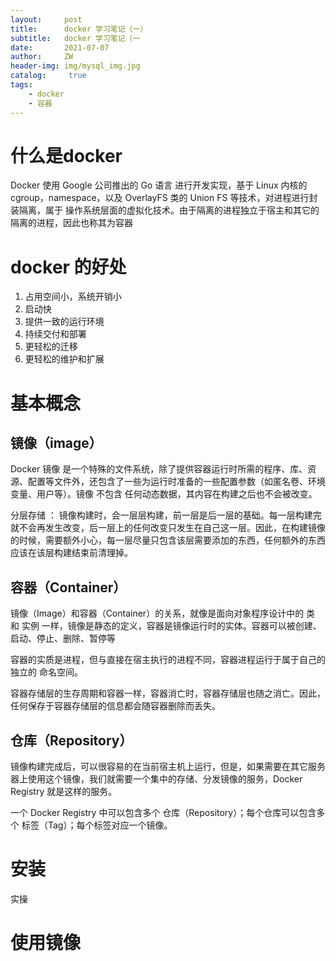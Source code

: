 ```yaml
---
layout:     post
title:      docker 学习笔记（一）
subtitle:   docker 学习笔记（一
date:       2021-07-07
author:     ZW
header-img: img/mysql_img.jpg
catalog: 	 true
tags:
    - docker
    - 容器
---
```



# 什么是docker
Docker 使用 Google 公司推出的 Go 语言 进行开发实现，基于 Linux 内核的 cgroup，namespace，以及 OverlayFS 类的 Union FS 等技术，对进程进行封装隔离，属于 操作系统层面的虚拟化技术。由于隔离的进程独立于宿主和其它的隔离的进程，因此也称其为容器

# docker 的好处
1. 占用空间小，系统开销小
2. 启动快
3. 提供一致的运行环境
4. 持续交付和部署
5. 更轻松的迁移
6. 更轻松的维护和扩展

# 基本概念

## 镜像（image）
Docker 镜像 是一个特殊的文件系统，除了提供容器运行时所需的程序、库、资源、配置等文件外，还包含了一些为运行时准备的一些配置参数（如匿名卷、环境变量、用户等）。镜像 不包含 任何动态数据，其内容在构建之后也不会被改变。

分层存储 ： 镜像构建时，会一层层构建，前一层是后一层的基础。每一层构建完就不会再发生改变，后一层上的任何改变只发生在自己这一层。因此，在构建镜像的时候，需要额外小心，每一层尽量只包含该层需要添加的东西，任何额外的东西应该在该层构建结束前清理掉。
## 容器（Container）
镜像（Image）和容器（Container）的关系，就像是面向对象程序设计中的 类 和 实例 一样，镜像是静态的定义，容器是镜像运行时的实体。容器可以被创建、启动、停止、删除、暂停等

容器的实质是进程，但与直接在宿主执行的进程不同，容器进程运行于属于自己的独立的 命名空间。

容器存储层的生存周期和容器一样，容器消亡时，容器存储层也随之消亡。因此，任何保存于容器存储层的信息都会随容器删除而丢失。
## 仓库（Repository）
镜像构建完成后，可以很容易的在当前宿主机上运行，但是，如果需要在其它服务器上使用这个镜像，我们就需要一个集中的存储、分发镜像的服务，Docker Registry 就是这样的服务。

一个 Docker Registry 中可以包含多个 仓库（Repository）；每个仓库可以包含多个 标签（Tag）；每个标签对应一个镜像。

# 安装
实操


# 使用镜像